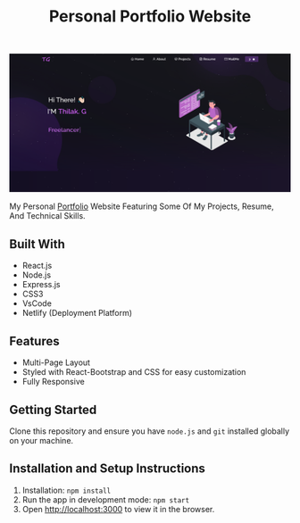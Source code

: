 <h1 align="center">
  Personal Portfolio Website<br/>
</h1>

<br/>

![alt text](Portfolio.png)


My Personal [Portfolio](https://tilakg-portfolio.netlify.app/) Website Featuring Some Of My Projects, Resume, And Technical Skills.

## Built With

- React.js
- Node.js
- Express.js
- CSS3
- VsCode
- Netlify (Deployment Platform)

## Features

- Multi-Page Layout
- Styled with React-Bootstrap and CSS for easy customization
- Fully Responsive

## Getting Started

Clone this repository and ensure you have `node.js` and `git` installed globally on your machine.

## Installation and Setup Instructions

1. Installation: `npm install`
2. Run the app in development mode: `npm start`
3. Open [http://localhost:3000](http://localhost:3000) to view it in the browser.
